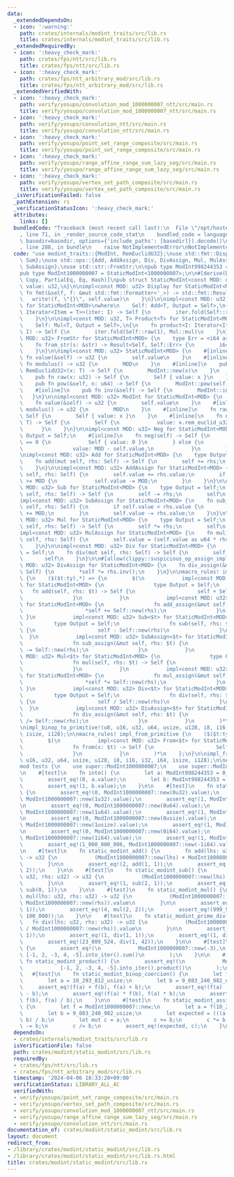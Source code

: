 ```yaml
---
data:
  _extendedDependsOn:
  - icon: ':warning:'
    path: crates/internals/modint_traits/src/lib.rs
    title: crates/internals/modint_traits/src/lib.rs
  _extendedRequiredBy:
  - icon: ':heavy_check_mark:'
    path: crates/fps/ntt/src/lib.rs
    title: crates/fps/ntt/src/lib.rs
  - icon: ':heavy_check_mark:'
    path: crates/fps/ntt_arbitrary_mod/src/lib.rs
    title: crates/fps/ntt_arbitrary_mod/src/lib.rs
  _extendedVerifiedWith:
  - icon: ':heavy_check_mark:'
    path: verify/yosupo/convolution_mod_1000000007_ntt/src/main.rs
    title: verify/yosupo/convolution_mod_1000000007_ntt/src/main.rs
  - icon: ':heavy_check_mark:'
    path: verify/yosupo/convolution_ntt/src/main.rs
    title: verify/yosupo/convolution_ntt/src/main.rs
  - icon: ':heavy_check_mark:'
    path: verify/yosupo/point_set_range_composite/src/main.rs
    title: verify/yosupo/point_set_range_composite/src/main.rs
  - icon: ':heavy_check_mark:'
    path: verify/yosupo/range_affine_range_sum_lazy_seg/src/main.rs
    title: verify/yosupo/range_affine_range_sum_lazy_seg/src/main.rs
  - icon: ':heavy_check_mark:'
    path: verify/yosupo/vertex_set_path_composite/src/main.rs
    title: verify/yosupo/vertex_set_path_composite/src/main.rs
  _isVerificationFailed: false
  _pathExtension: rs
  _verificationStatusIcon: ':heavy_check_mark:'
  attributes:
    links: []
  bundledCode: "Traceback (most recent call last):\n  File \"/opt/hostedtoolcache/Python/3.10.14/x64/lib/python3.10/site-packages/onlinejudge_verify/documentation/build.py\"\
    , line 71, in _render_source_code_stat\n    bundled_code = language.bundle(stat.path,\
    \ basedir=basedir, options={'include_paths': [basedir]}).decode()\n  File \"/opt/hostedtoolcache/Python/3.10.14/x64/lib/python3.10/site-packages/onlinejudge_verify/languages/rust.py\"\
    , line 288, in bundle\n    raise NotImplementedError\nNotImplementedError\n"
  code: "use modint_traits::{ModInt, RemEuclidU32};\nuse std::fmt::Display;\nuse std::iter::{Product,\
    \ Sum};\nuse std::ops::{Add, AddAssign, Div, DivAssign, Mul, MulAssign, Neg, Sub,\
    \ SubAssign};\nuse std::str::FromStr;\n\npub type ModInt998244353 = StaticModInt<998244353>;\n\
    pub type ModInt1000000007 = StaticModInt<1000000007>;\n\n#[derive(Debug, Clone,\
    \ Copy, PartialEq, Eq, Hash)]\npub struct StaticModInt<const MOD: u32> {\n   \
    \ value: u32,\n}\n\nimpl<const MOD: u32> Display for StaticModInt<MOD> {\n   \
    \ fn fmt(&self, f: &mut std::fmt::Formatter<'_>) -> std::fmt::Result {\n     \
    \   write!(f, \"{}\", self.value)\n    }\n}\n\nimpl<const MOD: u32, T> Sum<T>\
    \ for StaticModInt<MOD>\nwhere\n    Self: Add<T, Output = Self>,\n{\n    fn sum<I:\
    \ Iterator<Item = T>>(iter: I) -> Self {\n        iter.fold(Self::raw(0), Add::add)\n\
    \    }\n}\n\nimpl<const MOD: u32, T> Product<T> for StaticModInt<MOD>\nwhere\n\
    \    Self: Mul<T, Output = Self>,\n{\n    fn product<I: Iterator<Item = T>>(iter:\
    \ I) -> Self {\n        iter.fold(Self::raw(1), Mul::mul)\n    }\n}\n\nimpl<const\
    \ MOD: u32> FromStr for StaticModInt<MOD> {\n    type Err = <i64 as FromStr>::Err;\n\
    \    fn from_str(s: &str) -> Result<Self, Self::Err> {\n        i64::from_str(s).map(Self::new)\n\
    \    }\n}\n\nimpl<const MOD: u32> StaticModInt<MOD> {\n    #[inline]\n    pub\
    \ fn value(&self) -> u32 {\n        self.value\n    }\n    #[inline]\n    pub\
    \ fn modulus() -> u32 {\n        MOD\n    }\n    #[inline]\n    pub fn new<T:\
    \ RemEuclidU32>(x: T) -> Self {\n        ModInt::new(x)\n    }\n    #[inline]\n\
    \    pub fn raw(x: u32) -> Self {\n        Self { value: x }\n    }\n    #[inline]\n\
    \    pub fn pow(&self, n: u64) -> Self {\n        ModInt::pow(self, n)\n    }\n\
    \    #[inline]\n    pub fn inv(&self) -> Self {\n        ModInt::inv(self)\n \
    \   }\n}\n\nimpl<const MOD: u32> ModInt for StaticModInt<MOD> {\n    #[inline]\n\
    \    fn value(&self) -> u32 {\n        self.value\n    }\n    #[inline]\n    fn\
    \ modulus() -> u32 {\n        MOD\n    }\n    #[inline]\n    fn raw(x: u32) ->\
    \ Self {\n        Self { value: x }\n    }\n    #[inline]\n    fn new<T: RemEuclidU32>(x:\
    \ T) -> Self {\n        Self {\n            value: x.rem_euclid_u32(MOD),\n  \
    \      }\n    }\n}\n\nimpl<const MOD: u32> Neg for StaticModInt<MOD> {\n    type\
    \ Output = Self;\n    #[inline]\n    fn neg(self) -> Self {\n        if self.value\
    \ == 0 {\n            Self { value: 0 }\n        } else {\n            Self {\n\
    \                value: MOD - self.value,\n            }\n        }\n    }\n}\n\
    \nimpl<const MOD: u32> Add for StaticModInt<MOD> {\n    type Output = Self;\n\
    \    fn add(mut self, rhs: Self) -> Self {\n        self += rhs;\n        self\n\
    \    }\n}\n\nimpl<const MOD: u32> AddAssign for StaticModInt<MOD> {\n    fn add_assign(&mut\
    \ self, rhs: Self) {\n        self.value += rhs.value;\n        if self.value\
    \ >= MOD {\n            self.value -= MOD;\n        }\n    }\n}\n\nimpl<const\
    \ MOD: u32> Sub for StaticModInt<MOD> {\n    type Output = Self;\n    fn sub(mut\
    \ self, rhs: Self) -> Self {\n        self -= rhs;\n        self\n    }\n}\n\n\
    impl<const MOD: u32> SubAssign for StaticModInt<MOD> {\n    fn sub_assign(&mut\
    \ self, rhs: Self) {\n        if self.value < rhs.value {\n            self.value\
    \ += MOD;\n        }\n        self.value -= rhs.value;\n    }\n}\n\nimpl<const\
    \ MOD: u32> Mul for StaticModInt<MOD> {\n    type Output = Self;\n    fn mul(mut\
    \ self, rhs: Self) -> Self {\n        self *= rhs;\n        self\n    }\n}\n\n\
    impl<const MOD: u32> MulAssign for StaticModInt<MOD> {\n    fn mul_assign(&mut\
    \ self, rhs: Self) {\n        self.value = (self.value as u64 * rhs.value as u64).rem_euclid_u32(MOD);\n\
    \    }\n}\n\nimpl<const MOD: u32> Div for StaticModInt<MOD> {\n    type Output\
    \ = Self;\n    fn div(mut self, rhs: Self) -> Self {\n        self /= rhs;\n \
    \       self\n    }\n}\n\n#[allow(clippy::suspicious_op_assign_impl)]\nimpl<const\
    \ MOD: u32> DivAssign for StaticModInt<MOD> {\n    fn div_assign(&mut self, rhs:\
    \ Self) {\n        *self *= rhs.inv();\n    }\n}\n\nmacro_rules! impl_binop_to_primitive\
    \ {\n    ($($t:ty),*) => {\n        $(\n            impl<const MOD: u32> Add<$t>\
    \ for StaticModInt<MOD> {\n                type Output = Self;\n             \
    \   fn add(self, rhs: $t) -> Self {\n                    self + Self::new(rhs)\n\
    \                }\n            }\n            impl<const MOD: u32> AddAssign<$t>\
    \ for StaticModInt<MOD> {\n                fn add_assign(&mut self, rhs: $t) {\n\
    \                    *self += Self::new(rhs);\n                }\n           \
    \ }\n            impl<const MOD: u32> Sub<$t> for StaticModInt<MOD> {\n      \
    \          type Output = Self;\n                fn sub(self, rhs: $t) -> Self\
    \ {\n                    self - Self::new(rhs)\n                }\n          \
    \  }\n            impl<const MOD: u32> SubAssign<$t> for StaticModInt<MOD> {\n\
    \                fn sub_assign(&mut self, rhs: $t) {\n                    *self\
    \ -= Self::new(rhs);\n                }\n            }\n            impl<const\
    \ MOD: u32> Mul<$t> for StaticModInt<MOD> {\n                type Output = Self;\n\
    \                fn mul(self, rhs: $t) -> Self {\n                    self * Self::new(rhs)\n\
    \                }\n            }\n            impl<const MOD: u32> MulAssign<$t>\
    \ for StaticModInt<MOD> {\n                fn mul_assign(&mut self, rhs: $t) {\n\
    \                    *self *= Self::new(rhs);\n                }\n           \
    \ }\n            impl<const MOD: u32> Div<$t> for StaticModInt<MOD> {\n      \
    \          type Output = Self;\n                fn div(self, rhs: $t) -> Self\
    \ {\n                    self / Self::new(rhs)\n                }\n          \
    \  }\n            impl<const MOD: u32> DivAssign<$t> for StaticModInt<MOD> {\n\
    \                fn div_assign(&mut self, rhs: $t) {\n                    *self\
    \ /= Self::new(rhs);\n                }\n            }\n        )*\n    };\n}\n\
    \nimpl_binop_to_primitive!(u8, u16, u32, u64, usize, u128, i8, i16, i32, i64,\
    \ isize, i128);\n\nmacro_rules! impl_from_primitive {\n    ($($t:ty),*) => {\n\
    \        $(\n            impl<const MOD: u32> From<$t> for StaticModInt<MOD> {\n\
    \                fn from(x: $t) -> Self {\n                    Self::new(x)\n\
    \                }\n            }\n        )*\n    };\n}\n\nimpl_from_primitive!(u8,\
    \ u16, u32, u64, usize, u128, i8, i16, i32, i64, isize, i128);\n\n#[cfg(test)]\n\
    mod tests {\n    use super::ModInt1000000007;\n    use super::ModInt998244353;\n\
    \n    #[test]\n    fn into() {\n        let a: ModInt998244353 = 0_usize.into();\n\
    \        assert_eq!(0, a.value);\n        let b: ModInt998244353 = 998244354_usize.into();\n\
    \        assert_eq!(1, b.value);\n    }\n\n    #[test]\n    fn static_modint_new()\
    \ {\n        assert_eq!(0, ModInt1000000007::new(0u32).value);\n        assert_eq!(1,\
    \ ModInt1000000007::new(1u32).value);\n        assert_eq!(1, ModInt1000000007::new(1_000_000_008u32).value);\n\
    \n        assert_eq!(0, ModInt1000000007::new(0u64).value);\n        assert_eq!(1,\
    \ ModInt1000000007::new(1u64).value);\n        assert_eq!(1, ModInt1000000007::new(1_000_000_008u64).value);\n\
    \n        assert_eq!(0, ModInt1000000007::new(0usize).value);\n        assert_eq!(1,\
    \ ModInt1000000007::new(1usize).value);\n        assert_eq!(1, ModInt1000000007::new(1_000_000_008usize).value);\n\
    \n        assert_eq!(0, ModInt1000000007::new(0i64).value);\n        assert_eq!(1,\
    \ ModInt1000000007::new(1i64).value);\n        assert_eq!(1, ModInt1000000007::new(1_000_000_008i64).value);\n\
    \        assert_eq!(1_000_000_006, ModInt1000000007::new(-1i64).value);\n    }\n\
    \n    #[test]\n    fn static_modint_add() {\n        fn add(lhs: u32, rhs: u32)\
    \ -> u32 {\n            (ModInt1000000007::new(lhs) + ModInt1000000007::new(rhs)).value\n\
    \        }\n\n        assert_eq!(2, add(1, 1));\n        assert_eq!(1, add(1_000_000_006,\
    \ 2));\n    }\n\n    #[test]\n    fn static_modint_sub() {\n        fn sub(lhs:\
    \ u32, rhs: u32) -> u32 {\n            (ModInt1000000007::new(lhs) - ModInt1000000007::new(rhs)).value\n\
    \        }\n\n        assert_eq!(1, sub(2, 1));\n        assert_eq!(1_000_000_006,\
    \ sub(0, 1));\n    }\n\n    #[test]\n    fn static_modint_mul() {\n        fn\
    \ mul(lhs: u32, rhs: u32) -> u32 {\n            (ModInt1000000007::new(lhs) *\
    \ ModInt1000000007::new(rhs)).value\n        }\n\n        assert_eq!(1, mul(1,\
    \ 1));\n        assert_eq!(4, mul(2, 2));\n        assert_eq!(999_999_937, mul(100_000,\
    \ 100_000));\n    }\n\n    #[test]\n    fn static_modint_prime_div() {\n     \
    \   fn div(lhs: u32, rhs: u32) -> u32 {\n            (ModInt1000000007::new(lhs)\
    \ / ModInt1000000007::new(rhs)).value\n        }\n\n        assert_eq!(0, div(0,\
    \ 1));\n        assert_eq!(1, div(1, 1));\n        assert_eq!(1, div(2, 2));\n\
    \        assert_eq!(23_809_524, div(1, 42));\n    }\n\n    #[test]\n    fn static_modint_sum()\
    \ {\n        assert_eq!(\n            ModInt1000000007::new(-3),\n           \
    \ [-1, 2, -3, 4, -5].into_iter().sum()\n        );\n    }\n\n    #[test]\n   \
    \ fn static_modint_product() {\n        assert_eq!(\n            ModInt1000000007::new(-120),\n\
    \            [-1, 2, -3, 4, -5].into_iter().product()\n        );\n    }\n\n \
    \   #[test]\n    fn static_modint_binop_coercion() {\n        let f = ModInt1000000007::new;\n\
    \        let a = 10_293_812_usize;\n        let b = 9_083_240_982_usize;\n   \
    \     assert_eq!(f(a) + f(b), f(a) + b);\n        assert_eq!(f(a) - f(b), f(a)\
    \ - b);\n        assert_eq!(f(a) * f(b), f(a) * b);\n        assert_eq!(f(a) /\
    \ f(b), f(a) / b);\n    }\n\n    #[test]\n    fn static_modint_assign_coercion()\
    \ {\n        let f = ModInt1000000007::new;\n        let a = f(10_293_812_usize);\n\
    \        let b = 9_083_240_982_usize;\n        let expected = (((a + b) * b) -\
    \ b) / b;\n        let mut c = a;\n        c += b;\n        c *= b;\n        c\
    \ -= b;\n        c /= b;\n        assert_eq!(expected, c);\n    }\n}\n"
  dependsOn:
  - crates/internals/modint_traits/src/lib.rs
  isVerificationFile: false
  path: crates/modint/static_modint/src/lib.rs
  requiredBy:
  - crates/fps/ntt/src/lib.rs
  - crates/fps/ntt_arbitrary_mod/src/lib.rs
  timestamp: '2024-04-06 18:33:20+09:00'
  verificationStatus: LIBRARY_ALL_AC
  verifiedWith:
  - verify/yosupo/point_set_range_composite/src/main.rs
  - verify/yosupo/vertex_set_path_composite/src/main.rs
  - verify/yosupo/convolution_mod_1000000007_ntt/src/main.rs
  - verify/yosupo/range_affine_range_sum_lazy_seg/src/main.rs
  - verify/yosupo/convolution_ntt/src/main.rs
documentation_of: crates/modint/static_modint/src/lib.rs
layout: document
redirect_from:
- /library/crates/modint/static_modint/src/lib.rs
- /library/crates/modint/static_modint/src/lib.rs.html
title: crates/modint/static_modint/src/lib.rs
---
```

